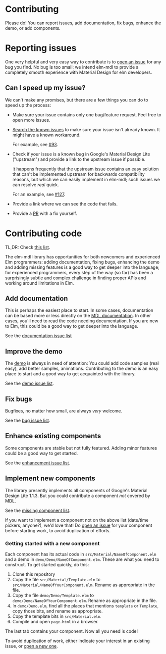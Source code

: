 # Contributing

Please do! You can report issues, add documentation, fix bugs, enhance the
demo, or add components. 

# Reporting issues

One very helpful and very easy way to contribute is to [open an
issue](https://github.com/debois/elm-mdl/issues/new) for any bug you find. No
bug is too small: we intend elm-mdl to provide a completely smooth experience
with Material Design for elm developers. 

## Can I speed up my issue?

We can't make any promises, but there are a few things you can do to speed up the process: 

- Make sure your issue contains only one bug/feature request. Feel free to open more issues.
- [Search the known issues](https://github.com/debois/elm-mdl/issues) to make
  sure your issue isn't already known. It might have a known workaround. 

     For example, see [#93](https://github.com/debois/elm-mdl/issues/93#issuecomment-234567268).

- Check if your issue is a known bug in Google's Material Design Lite
  ("upstream") and provide a link to the upstream issue if possible. 
  
    It happens frequently that the upstream issue contains an easy solution that
    can't be implemented upstream for backwards compatibility reasons, but which
    we can easily implement in elm-mdl; such issues we can resolve _real_ quick.

    For an example, see
    [#127](https://github.com/debois/elm-mdl/issues/127#issuecomment-236321803). 
- Provide a link where we can see the code that fails. 
- Provide a [PR](https://github.com/debois/elm-mdl/compare) with a fix yourself. 

# Contributing code

TL;DR: Check [this list](https://github.com/debois/elm-mdl/issues?q=is%3Aopen+is%3Aissue+label%3Astarting-point).

The elm-mdl library has opportunities for both newcomers and experienced Elm
programmers: adding documentation, fixing bugs, enhancing the demo and adding
missing features is a good way to get deeper into the language; for experienced
programmers, every step of the way (so far) has been a surprisingly subtle and
complex challenge in finding proper APIs and working around limitations in Elm. 


## Add documentation 

This is perhaps the easiest place to start. In some cases, documentation can be
based more or less directly on the [MDL documentation](getmdl.io/components).
In other cases, you'll need to read the code needing documentation. If you are
new to Elm, this could be a good way to get deeper into the language. 

See the [documentation issue
list](https://github.com/debois/elm-mdl/issues?utf8=%E2%9C%93&q=is%3Aissue+label%3Adocumentation+)

## Improve the demo

The [demo](https://debois.github.io/elm-mdl/) is always in need of attention:
You could add code samples (real easy), add better samples, animations.
Contributing to the demo is an easy place to start and a good way to get
acquainted with the library. 

See the [demo issue list](https://github.com/debois/elm-mdl/issues?utf8=%E2%9C%93&q=is%3Aissue+label%3Ademo).

## Fix bugs

Bugfixes, no matter how small, are always _very_ welcome. 

See the [bug issue list](https://github.com/debois/elm-mdl/issues?utf8=%E2%9C%93&q=is%3Aissue+label%3Abug).

## Enhance existing components

Some components are stable but not fully featured. Adding minor features could be a 
good way to get started. 

See the [enhancement issue
list](https://github.com/debois/elm-mdl/issues?utf8=%E2%9C%93&q=is%3Aissue+label%3Aenhancement).

## Implement new components

The library presently implements all components of Google's Material Design
Lite 1.1.3. But you could contribute a component _not_ covered by MDL. 

See the [missing component list](https://github.com/debois/elm-mdl/issues?q=is%3Aissue+is%3Aopen+label%3Acomponent).

If you want to implement a component not on the above list (date/time pickers,
anyone?), we'd love that! Do [open an
issue](https://github.com/debois/elm-mdl/issues/new) for your component before
starting work, to avoid duplication of efforts. 

### Getting started with a new component

Each component has its actual code in `src/Material/NameOfComponent.elm` and a demo in 
`demo/Demo/NameOfComponent.elm`. These are what you need to construct.
To get started quickly, do this:

1. Clone this repository
2. Copy the file `src/Material/Template.elm` to `src/Material/NameOfYourComponent.elm`. Rename
as appropriate in the file. 
3. Copy the file `demo/Demo/Template.elm` to `demo/Demo/NameOfYourComponent.elm`. 
Rename as appropriate in the file. 
4. In `demo/Demo.elm`, find all the places that mentions `template` or `Template`, 
copy those bits, and rename as appropriate. 
5. Copy the template bits in `src/Material.elm`.
6. Compile and open `page.html` in a browser.

The last tab contains your component. Now all you need is code!

To avoid duplication of work, either indicate your interest in an existing issue, or 
[open a new one](https://github.com/debois/elm-mdl/issues/new).
